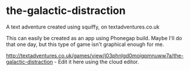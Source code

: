 # the-galactic-distraction
A text adventure created using squiffy, on textadventures.co.uk 

This can easily be created as an app using Phonegap build. Maybe I'll do that one day, but this type of game isn't graphical enough for me.

http://textadventures.co.uk/games/view/j03phnlgd0moigpmnuww7a/the-galactic-distraction - Edit it here using the cloud editor.
